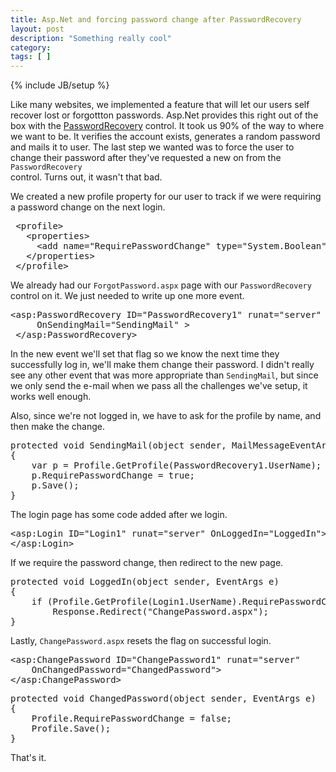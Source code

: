 ```yaml
---
title: Asp.Net and forcing password change after PasswordRecovery
layout: post
description: "Something really cool"
category:
tags: [ ] 
---
```

{% include JB/setup %}



Like many websites, we implemented a feature that will let our users self recover lost or forgottton passwords. Asp.Net provides this right out of the box with the <a href="http://msdn.microsoft.com/en-us/library/system.web.ui.webcontrols.passwordrecovery.aspx">PasswordRecovery</a> control. It took us 90% of the way to where we want to be. It verifies the account exists, generates a random password and mails it to user. The last step we wanted was to force the user to change their password after they've requested  a new on from the <code>PasswordRecovery </code>control. Turns out, it wasn't that bad.

We created a new profile property for our user to track if we were requiring a password change on the next login.

<pre name="code" language="xml">
 &lt;profile>
   &lt;properties>
     &lt;add name="RequirePasswordChange" type="System.Boolean" allowAnonymous="false"/>
   &lt;/properties>
 &lt;/profile>
</pre>

We already had our <code>ForgotPassword.aspx</code> page with our <code>PasswordRecovery </code>control on it. We just needed to write up one more event.

<pre language="html" name="code">
&lt;asp:PasswordRecovery ID="PasswordRecovery1" runat="server" 
     OnSendingMail="SendingMail" >
 &lt;/asp:PasswordRecovery>
</pre>

In the new event we'll set that flag so we know the next time they successfully log in, we'll make them change their password. I didn't really see any other event that was more appropriate than <code>SendingMail</code>, but since we only send the e-mail when we pass all the challenges we've setup, it works well enough. 

Also, since we're not logged in, we have to ask for the profile by name, and then make the change.

<pre name="code" language="c#">
protected void SendingMail(object sender, MailMessageEventArgs e)
{
    var p = Profile.GetProfile(PasswordRecovery1.UserName);
    p.RequirePasswordChange = true;
    p.Save();
}
</pre>

The login page has some code added after we login.

<pre name="code" language="html">
&lt;asp:Login ID="Login1" runat="server" OnLoggedIn="LoggedIn">
&lt;/asp:Login>
</pre>

If we require the password change, then redirect to the new page.

<pre language="c#" name="code">
protected void LoggedIn(object sender, EventArgs e)
{
    if (Profile.GetProfile(Login1.UserName).RequirePasswordChange)
        Response.Redirect("ChangePassword.aspx");        
}
</pre>

Lastly, <code>ChangePassword.aspx</code> resets the flag on successful login.

<pre name="code" language="html">
&lt;asp:ChangePassword ID="ChangePassword1" runat="server"
    OnChangedPassword="ChangedPassword">        
&lt;/asp:ChangePassword>
</pre>

<pre name="code" language="c#">
protected void ChangedPassword(object sender, EventArgs e)
{
    Profile.RequirePasswordChange = false;
    Profile.Save();
}
</pre>

That's it.
